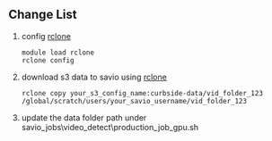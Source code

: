 ## Change List
1. config [rclone](https://rclone.org/s3/) 
    ```
    module load rclone
    rclone config
    ```

1. download s3 data to savio using [rclone](https://rclone.org/s3/) 
    ```
    rclone copy your_s3_config_name:curbside-data/vid_folder_123 /global/scratch/users/your_savio_username/vid_folder_123
    ```
1. update the data folder path under savio_jobs\video_detect\production_job_gpu.sh
